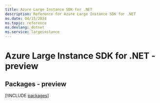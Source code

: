 ```yaml
---
title: Azure Large Instance SDK for .NET
description: Reference for Azure Large Instance SDK for .NET
ms.date: 04/15/2024
ms.topic: reference
ms.devlang: dotnet
ms.service: largeinstance
---
```

# Azure Large Instance SDK for .NET - preview
## Packages - preview
[!INCLUDE [packages](large-instance-index.md)]